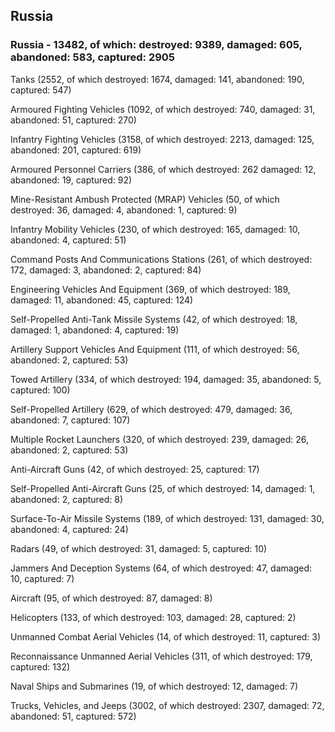 
 
 ## Russia
 
 ### Russia - 13482, of which: destroyed: 9389, damaged: 605, abandoned: 583, captured: 2905

 

 

 Tanks (2552, of which destroyed: 1674, damaged: 141, abandoned: 190, captured: 547)

 Armoured Fighting Vehicles (1092, of which destroyed: 740, damaged: 31, abandoned: 51, captured: 270)

 Infantry Fighting Vehicles (3158, of which destroyed: 2213, damaged: 125, abandoned: 201, captured: 619)

 Armoured Personnel Carriers (386, of which destroyed: 262 damaged: 12, abandoned: 19, captured: 92)

 Mine-Resistant Ambush Protected (MRAP) Vehicles (50, of which destroyed: 36, damaged: 4, abandoned: 1, captured: 9)

 Infantry Mobility Vehicles (230, of which destroyed: 165, damaged: 10, abandoned: 4, captured: 51)

 Command Posts And Communications Stations (261, of which destroyed: 172, damaged: 3, abandoned: 2, captured: 84)

 Engineering Vehicles And Equipment (369, of which destroyed: 189, damaged: 11, abandoned: 45, captured: 124)

 Self-Propelled Anti-Tank Missile Systems (42, of which destroyed: 18, damaged: 1, abandoned: 4, captured: 19)

 Artillery Support Vehicles And Equipment (111, of which destroyed: 56, abandoned: 2, captured: 53)

 Towed Artillery (334, of which destroyed: 194, damaged: 35, abandoned: 5, captured: 100)

 Self-Propelled Artillery (629, of which destroyed: 479, damaged: 36, abandoned: 7, captured: 107)

 Multiple Rocket Launchers (320, of which destroyed: 239, damaged: 26, abandoned: 2, captured: 53)

 Anti-Aircraft Guns (42, of which destroyed: 25, captured: 17)

 Self-Propelled Anti-Aircraft Guns (25, of which destroyed: 14, damaged: 1, abandoned: 2, captured: 8)

 Surface-To-Air Missile Systems (189, of which destroyed: 131, damaged: 30, abandoned: 4, captured: 24)

 Radars (49, of which destroyed: 31, damaged: 5, captured: 10)

 Jammers And Deception Systems (64, of which destroyed: 47, damaged: 10, captured: 7)

 Aircraft (95, of which destroyed: 87, damaged: 8)

 Helicopters (133, of which destroyed: 103, damaged: 28, captured: 2)

 Unmanned Combat Aerial Vehicles (14, of which destroyed: 11, captured: 3)

 Reconnaissance Unmanned Aerial Vehicles (311, of which destroyed: 179, captured: 132)

 Naval Ships and Submarines (19, of which destroyed: 12, damaged: 7)

 Trucks, Vehicles, and Jeeps (3002, of which destroyed: 2307, damaged: 72, abandoned: 51, captured: 572)

